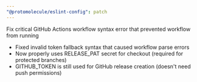 ```yaml
---
"@protomolecule/eslint-config": patch
---
```


Fix critical GitHub Actions workflow syntax error that prevented workflow from running

- Fixed invalid token fallback syntax that caused workflow parse errors
- Now properly uses RELEASE_PAT secret for checkout (required for protected branches)
- GITHUB_TOKEN is still used for GitHub release creation (doesn't need push permissions)
